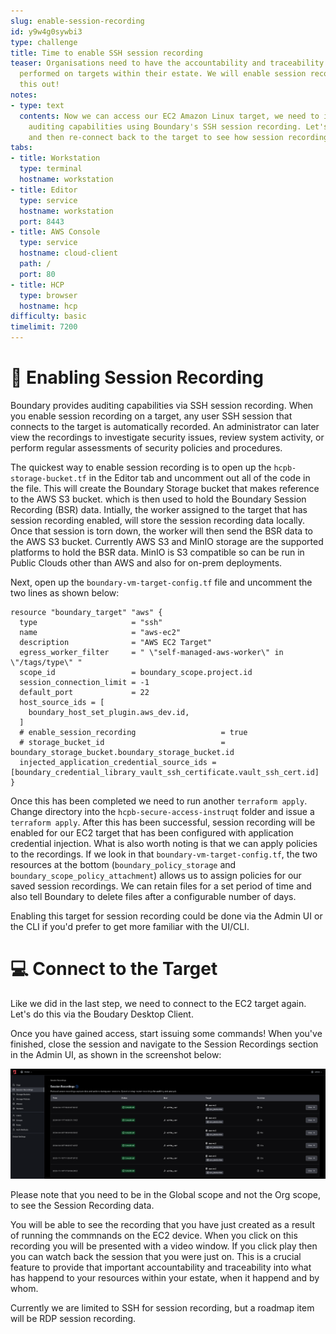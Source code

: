 ```yaml
---
slug: enable-session-recording
id: y9w4g0sywbi3
type: challenge
title: Time to enable SSH session recording
teaser: Organisations need to have the accountability and traceability into what is
  performed on targets within their estate. We will enable session recording and try
  this out!
notes:
- type: text
  contents: Now we can access our EC2 Amazon Linux target, we need to introduce some
    auditing capabilities using Boundary's SSH session recording. Let's enable that
    and then re-connect back to the target to see how session recording looks.
tabs:
- title: Workstation
  type: terminal
  hostname: workstation
- title: Editor
  type: service
  hostname: workstation
  port: 8443
- title: AWS Console
  type: service
  hostname: cloud-client
  path: /
  port: 80
- title: HCP
  type: browser
  hostname: hcp
difficulty: basic
timelimit: 7200
---
```


🎥 Enabling Session Recording
===============

Boundary provides auditing capabilities via SSH session recording. When you enable session recording on a target, any user SSH session that connects to the target is automatically recorded. An administrator can later view the recordings to investigate security issues, review system activity, or perform regular assessments of security policies and procedures.

The quickest way to enable session recording is to open up the `hcpb-storage-bucket.tf` in the Editor tab and uncomment out all of the code in the file. This will create the Boundary Storage bucket that makes reference to the AWS S3 bucket. which is then used to hold the Boundary Session Recording (BSR) data. Intially, the worker assigned to the target that has session recording enabled, will store the session recording data locally. Once that session is torn down, the worker will then send the BSR data to the AWS S3 bucket. Currently AWS S3 and MinIO storage are the supported platforms to hold the BSR data. MinIO is S3 compatible so can be run in Public Clouds other than AWS and also for on-prem deployments.

Next, open up the `boundary-vm-target-config.tf` file and uncomment the two lines as shown below:

```
resource "boundary_target" "aws" {
  type                     = "ssh"
  name                     = "aws-ec2"
  description              = "AWS EC2 Target"
  egress_worker_filter     = " \"self-managed-aws-worker\" in \"/tags/type\" "
  scope_id                 = boundary_scope.project.id
  session_connection_limit = -1
  default_port             = 22
  host_source_ids = [
    boundary_host_set_plugin.aws_dev.id,
  ]
  # enable_session_recording                   = true
  # storage_bucket_id                          = boundary_storage_bucket.boundary_storage_bucket.id
  injected_application_credential_source_ids = [boundary_credential_library_vault_ssh_certificate.vault_ssh_cert.id]
}
```
Once this has been completed we need to run another `terraform apply`. Change directory into the `hcpb-secure-access-instruqt` folder and issue a `terraform apply`. After this has been successful, session recording will be enabled for our EC2 target that has been configured with application credential injection. What is also worth noting is that we can apply policies to the recordings. If we look in that `boundary-vm-target-config.tf`, the two resources at the bottom (`boundary_policy_storage` and `boundary_scope_policy_attachment`) allows us to assign policies for our saved session recordings. We can retain files for a set period of time and also tell Boundary to delete files after a configurable number of days.

Enabling this target for session recording could be done via the Admin UI or the CLI if you'd prefer to get more familiar with the UI/CLI.


💻 Connect to the Target
===============

Like we did in the last step, we need to connect to the EC2 target again. Let's do this via the Boudary Desktop Client.

Once you have gained access, start issuing some commands! When you've finished, close the session and navigate to the Session Recordings section in the Admin UI, as shown in the screenshot below:

![Session Recording](../assets/boundary-recording.png)

Please note that you need to be in the Global scope and not the Org scope, to see the Session Recording data.

You will be able to see the recording that you have just created as a result of running the commnands on the EC2 device. When you click on this recording you will be presented with a video window. If you click play then you can watch back the session that you were just on. This is a crucial feature to provide that important accountability and traceability into what has happend to your resources within your estate, when it happend and by whom.

Currently we are limited to SSH for session recording, but a roadmap item will be RDP session recording.